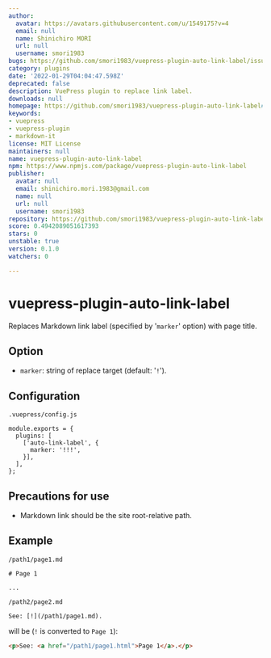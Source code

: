 ```yaml
---
author:
  avatar: https://avatars.githubusercontent.com/u/1549175?v=4
  email: null
  name: Shinichiro MORI
  url: null
  username: smori1983
bugs: https://github.com/smori1983/vuepress-plugin-auto-link-label/issues
category: plugins
date: '2022-01-29T04:04:47.598Z'
deprecated: false
description: VuePress plugin to replace link label.
downloads: null
homepage: https://github.com/smori1983/vuepress-plugin-auto-link-label#readme
keywords:
- vuepress
- vuepress-plugin
- markdown-it
license: MIT License
maintainers: null
name: vuepress-plugin-auto-link-label
npm: https://www.npmjs.com/package/vuepress-plugin-auto-link-label
publisher:
  avatar: null
  email: shinichiro.mori.1983@gmail.com
  name: null
  url: null
  username: smori1983
repository: https://github.com/smori1983/vuepress-plugin-auto-link-label
score: 0.4942089051617393
stars: 0
unstable: true
version: 0.1.0
watchers: 0

---
```


# vuepress-plugin-auto-link-label

Replaces Markdown link label (specified by '`marker`' option) with page title.


## Option

- `marker`: string of replace target (default: '`!`').


## Configuration

`.vuepress/config.js`

```
module.exports = {
  plugins: [
    ['auto-link-label', {
      marker: '!!!',
    }],
  ],
};
```


## Precautions for use

- Markdown link should be the site root-relative path.


## Example

`/path1/page1.md`

```
# Page 1

...
```

`/path2/page2.md`

```
See: [!](/path1/page1.md).
```

will be (`!` is converted to `Page 1`):

```html
<p>See: <a href="/path1/page1.html">Page 1</a>.</p>
```
